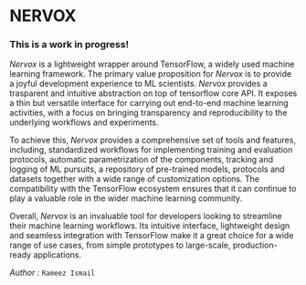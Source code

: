 # NERVOX

### This is a work in progress!
*Nervox* is a lightweight wrapper around TensorFlow, a widely used machine learning framework. The primary value proposition for *Nervox* is to provide a joyful development experience to ML scientists. *Nervox* provides a trasparent and intuitive abstraction on top of tensorflow core API. It exposes a thin but versatile interface for carrying out end-to-end machine learning activities, with a focus on bringing transparency and reproducibility to the underlying workflows and experiments.

To achieve this, *Nervox* provides a comprehensive set of tools and features, including, standardized workflows for implementing training and evaluation protocols, automatic parametrization of the components, tracking and logging of ML pursuits, a repository of pre-trained models, protocols and datasets together with a wide range of customization options. The compatibility with the TensorFlow ecosystem ensures that it can continue to play a valuable role in the wider machine learning community.

Overall, *Nervox* is an invaluable tool for developers looking to streamline their machine learning workflows. Its intuitive interface, lightweight design and seamless integration with TensorFlow make it a great choice for a wide range of use cases, from simple prototypes to large-scale, production-ready applications.

_Author :_ `Rameez Ismail` 
